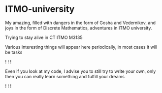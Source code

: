 # ITMO-university
My amazing, filled with dangers in the form of Gosha and Vedernikov, and joys in the form of Discrete Mathematics, adventures in ITMO university.

Trying to stay alive in CT ITMO M3135


Various interesting things will appear here periodically, in most cases it will be tasks

! ! !

Even if you look at my code, I advise you to still try to write your own, only then you can really learn something and fulfill your dreams

! ! !
